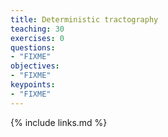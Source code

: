```yaml
---
title: Deterministic tractography
teaching: 30
exercises: 0
questions:
- "FIXME"
objectives:
- "FIXME"
keypoints:
- "FIXME"
---
```


{% include links.md %}
